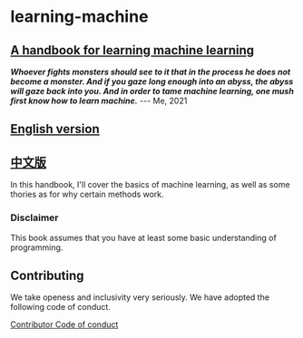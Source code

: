 # learning-machine

## [A handbook for learning machine learning](https://r3ntru3w4n9.github.io/learning-machine/en)

_**Whoever fights monsters should see to it that in the process he does not become a monster. And if you gaze long enough into an abyss, the abyss will gaze back into you. And in order to tame machine learning, one mush first know how to learn machine.**_
--- Me, 2021

## [English version](./README.md)
## [中文版](./zh/README.md)

In this handbook, I'll cover the basics of machine learning, as well as some thories as for why certain methods work.

### Disclaimer

This book assumes that you have at least some basic understanding of programming.

## Contributing

We take openess and inclusivity very seriously. We have adopted the following code of conduct.

[Contributor Code of conduct](CONTRIBUTING.md)
